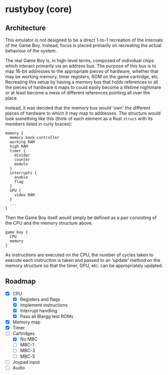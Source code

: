 # rustyboy (core)

## Architecture

This emulator is not designed to be a direct 1-to-1 recreation of the internals of the Game Boy. Instead, focus is placed primarily on recreating the actual behaviour of the system.

The real Game Boy is, in high-level terms, composed of individual chips which interact primarily via an address bus. The purpose of this bus is to map 16-bit addresses to the appropriate pieces of hardware, whether that may be working memory, timer registers, ROM on the game cartirdge, etc. Recreating this setup by having a memory bus that holds references to all the pieces of hardware it maps to could easily become a lifetime nightmare or at least become a mess of different references pointing all over the place.

Instead, it was decided that the memory bus would 'own' the different pieces of hardware to which it may map to addresses. The structure would look something like this (think of each element as a Rust `struct` with its members listed in curly braces):

```
memory {
  memory bank controller
  working RAM
  high RAM
  timer {
    divider
    counter
    modulo
  }
  interrupts {
    enable
    flag
  }
  GPU {
    video RAM
  }
  ...
}
```

Then the Game Boy itself would simply be defined as a pair consisting of the CPU and the memory structure above.

```
game boy {
  CPU
  memory
}
```

As instructions are executed on the CPU, the number of cycles taken to execute each instruction is taken and passed to an 'update' method on the memory structure so that the timer, GPU, etc. can be appropriately updated.

## Roadmap

* [x] CPU
  * [x] Registers and flags
  * [x] Implement instructions
  * [x] Interrupt handling
  * [x] Pass all Blargg test ROMs
* [x] Memory map
* [x] Timer
* [ ] Cartridges
  * [x] No MBC
  * [ ] MBC-1
  * [ ] MBC-3
  * [ ] MBC-5
* [ ] Joypad input
* [ ] Audio
